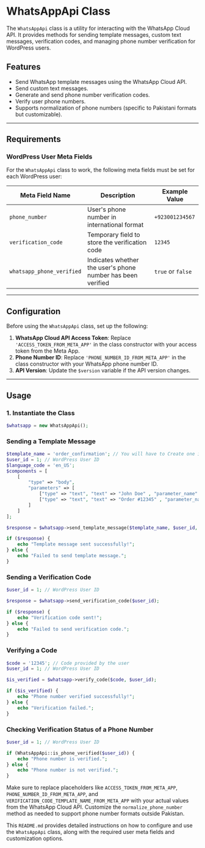 # WhatsAppApi Class

The `WhatsAppApi` class is a utility for interacting with the WhatsApp Cloud API. It provides methods for sending template messages, custom text messages, verification codes, and managing phone number verification for WordPress users.

## Features

- Send WhatsApp template messages using the WhatsApp Cloud API.
- Send custom text messages.
- Generate and send phone number verification codes.
- Verify user phone numbers.
- Supports normalization of phone numbers (specific to Pakistani formats but customizable).

---

## Requirements

### WordPress User Meta Fields

For the `WhatsAppApi` class to work, the following meta fields must be set for each WordPress user:

| Meta Field Name         | Description                               | Example Value      |
|-------------------------|-------------------------------------------|--------------------|
| `phone_number`          | User's phone number in international format | `+923001234567`   |
| `verification_code`     | Temporary field to store the verification code | `12345`          |
| `whatsapp_phone_verified` | Indicates whether the user's phone number has been verified | `true` or `false` |

---

## Configuration

Before using the `WhatsAppApi` class, set up the following:

1. **WhatsApp Cloud API Access Token**: Replace `'ACCESS_TOKEN_FROM_META_APP'` in the class constructor with your access token from the Meta App.
2. **Phone Number ID**: Replace `'PHONE_NUMBER_ID_FROM_META_APP'` in the class constructor with your WhatsApp phone number ID.
3. **API Version**: Update the `$version` variable if the API version changes.

---

## Usage

### 1. Instantiate the Class

```php
$whatsapp = new WhatsAppApi();
```
### Sending a Template Message
```php
$template_name = 'order_confirmation'; // You will have to Create one in Meta Account APP
$user_id = 1; // WordPress User ID
$language_code = 'en_US';
$components = [
    [
        "type" => "body",
        "parameters" => [
            ["type" => "text", "text" => "John Doe" , "parameter_name" = "name"], // Name
            ["type" => "text", "text" => "Order #12345" , "parameter_name" = "order_details"], // Order Details
        ]
    ]
];

$response = $whatsapp->send_template_message($template_name, $user_id, $components, $language_code);

if ($response) {
    echo "Template message sent successfully!";
} else {
    echo "Failed to send template message.";
}
```
### Sending a Verification Code

```php
$user_id = 1; // WordPress User ID

$response = $whatsapp->send_verification_code($user_id);

if ($response) {
    echo "Verification code sent!";
} else {
    echo "Failed to send verification code.";
}
```
### Verifying a Code
```php 
$code = '12345'; // Code provided by the user
$user_id = 1; // WordPress User ID

$is_verified = $whatsapp->verify_code($code, $user_id);

if ($is_verified) {
    echo "Phone number verified successfully!";
} else {
    echo "Verification failed.";
}
```
### Checking Verification Status of a Phone Number
```php
$user_id = 1; // WordPress User ID

if (WhatsAppApi::is_phone_verified($user_id)) {
    echo "Phone number is verified.";
} else {
    echo "Phone number is not verified.";
}
```
Make sure to replace placeholders like `ACCESS_TOKEN_FROM_META_APP`, `PHONE_NUMBER_ID_FROM_META_APP`, and `VERIFICATION_CODE_TEMPLATE_NAME_FROM_META_APP` with your actual values from the WhatsApp Cloud API.
Customize the `normalize_phone_number` method as needed to support phone number formats outside Pakistan.


This `README.md` provides detailed instructions on how to configure and use the `WhatsAppApi` class, along with the required user meta fields and customization options.

